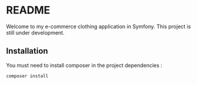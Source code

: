 # README

Welcome to my e-commerce clothing application in Symfony. This project is still under development.

## Installation

You must need to install composer in the project dependencies :

```bash
composer install
```